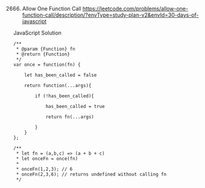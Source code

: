 2666. Allow One Function Call
https://leetcode.com/problems/allow-one-function-call/description/?envType=study-plan-v2&envId=30-days-of-javascript

JavaScript Solution
```
/**
 * @param {Function} fn
 * @return {Function}
 */
var once = function(fn) {
    
    let has_been_called = false

    return function(...args){

        if (!has_been_called){

            has_been_called = true

            return fn(...args)
            
        }
    }
};

/**
 * let fn = (a,b,c) => (a + b + c)
 * let onceFn = once(fn)
 *
 * onceFn(1,2,3); // 6
 * onceFn(2,3,6); // returns undefined without calling fn
 */

```
